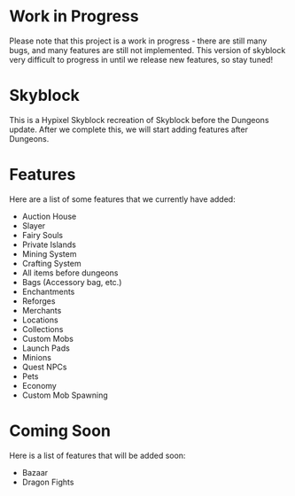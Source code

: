 # Work in Progress

Please note that this project is a work in progress - there are still many bugs, and many features are still not
implemented. This version of skyblock very difficult to progress in until we release new features, so stay tuned!

# Skyblock

This is a Hypixel Skyblock recreation of Skyblock before the Dungeons update. After we complete this, we will start
adding features after Dungeons.

# Features

Here are a list of some features that we currently have added:

  - Auction House
  - Slayer
  - Fairy Souls
  - Private Islands
  - Mining System
  - Crafting System
  - All items before dungeons
  - Bags (Accessory bag, etc.)
  - Enchantments
  - Reforges
  - Merchants
  - Locations
  - Collections
  - Custom Mobs
  - Launch Pads
  - Minions
  - Quest NPCs
  - Pets
  - Economy
  - Custom Mob Spawning

# Coming Soon

Here is a list of features that will be added soon:

  - Bazaar
  - Dragon Fights
